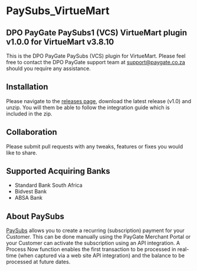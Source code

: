 # PaySubs_VirtueMart
## DPO PayGate PaySubs1 (VCS) VirtueMart plugin v1.0.0 for VirtueMart v3.8.10

This is the DPO PayGate PaySubs (VCS) plugin for VirtueMart. Please feel free to contact the DPO PayGate support team at support@paygate.co.za should you require any assistance.

## Installation
Please navigate to the [releases page](https://github.com/PayGate/PaySubs_VirtueMart/releases), download the latest release (v1.0) and unzip. You will them be able to follow the integration guide which is included in the zip.

## Collaboration

Please submit pull requests with any tweaks, features or fixes you would like to share.

## Supported Acquiring Banks

- Standard Bank South Africa
- Bidvest Bank
- ABSA Bank

## About PaySubs

[PaySubs](https://www.paygate.co.za/paygate-products/paysubs/) allows you to create a recurring (subscription) payment for your Customer. This can be done manually using the PayGate Merchant Portal or your Customer can activate the subscription using an API integration. A Process Now function enables the first transaction to be processed in real-time (when captured via a web site API integration) and the balance to be processed at future dates.
